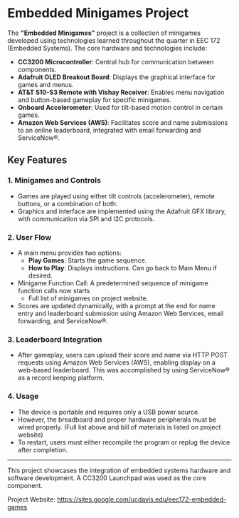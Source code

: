 # Embedded Minigames Project

The **"Embedded Minigames"** project is a collection of minigames developed using technologies learned throughout the quarter in EEC 172 (Embedded Systems). The core hardware and technologies include:

- **CC3200 Microcontroller**: Central hub for communication between components.
- **Adafruit OLED Breakout Board**: Displays the graphical interface for games and menus.
- **AT&T S10-S3 Remote with Vishay Receiver**: Enables menu navigation and button-based gameplay for specific minigames.
- **Onboard Accelerometer**: Used for tilt-based motion control in certain games.
- **Amazon Web Services (AWS)**: Facilitates score and name submissions to an online leaderboard, integrated with email forwarding and ServiceNow®.

## Key Features

### 1. Minigames and Controls
- Games are played using either tilt controls (accelerometer), remote buttons, or a combination of both.
- Graphics and interface are implemented using the Adafruit GFX library, with communication via SPI and I2C protocols.

### 2. User Flow
- A main menu provides two options:
  - **Play Games**: Starts the game sequence.
  - **How to Play**: Displays instructions. Can go back to Main Menu if desired.
- Minigame Function Call: A predetermined sequence of minigame function calls now starts
  -  Full list of minigames on project website.
- Scores are updated dynamically, with a prompt at the end for name entry and leaderboard submission using Amazon Web Services, email forwarding, and ServiceNow®.

### 3. Leaderboard Integration
- After gameplay, users can upload their score and name via HTTP POST requests using Amazon Web Services (AWS), enabling display on a web-based leaderboard. This was accomplished by using ServiceNow® as a record keeping platform.

### 4. Usage
- The device is portable and requires only a USB power source.
- However, the breadboard and proper hardware peripherals must be wired properly. (Full list above and bill of materials is listed on project website)
- To restart, users must either recompile the program or replug the device after completion.

---

This project showcases the integration of embedded systems hardware and software development. A CC3200 Launchpad was used as the core component.

Project Website: https://sites.google.com/ucdavis.edu/eec172-embedded-games


